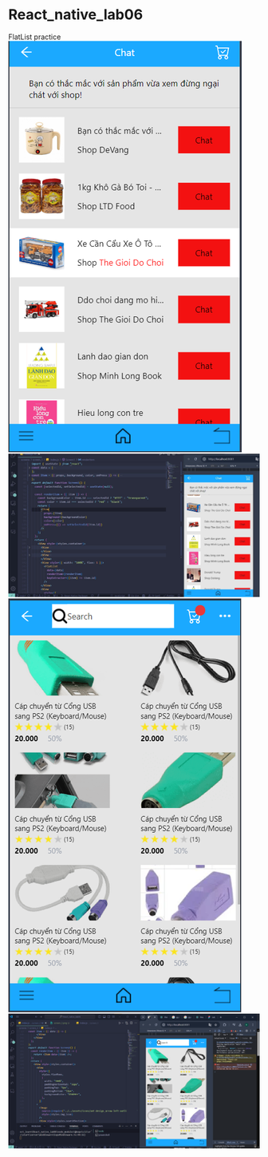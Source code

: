 # React_native_lab06

FlatList practice
![alt text](minhChung/screen_1.png)
![alt text](minhChung/screen_1vscode.jpg)
![alt text](minhChung/screen_2.png)
![alt text](minhChung/screen_2vscode.png)
